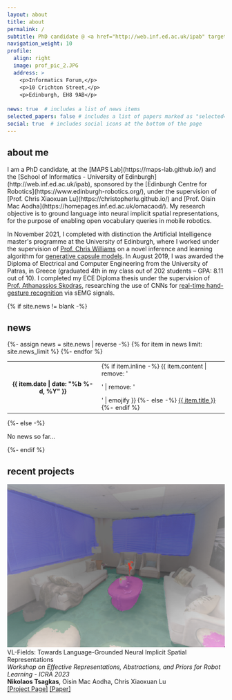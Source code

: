 ```yaml
---
layout: about
title: about
permalink: /
subtitle: PhD candidate @ <a href="http://web.inf.ed.ac.uk/ipab" target="_blank">University of Edinburgh</a>, <a href="https://www.edinburgh-robotics.org/" target="_blank">Edinburgh Centre for Robotics</a>
navigation_weight: 10
profile:
  align: right
  image: prof_pic_2.JPG
  address: >
    <p>Informatics Forum,</p>
    <p>10 Crichton Street,</p>
    <p>Edinburgh, EH8 9AB</p>

news: true  # includes a list of news items
selected_papers: false # includes a list of papers marked as "selected={true}"
social: true  # includes social icons at the bottom of the page
---
```

<h2>about me</h2>
I am a PhD candidate, at the [MAPS Lab](https://maps-lab.github.io/) and the [School of Informatics - University of Edinburgh](http://web.inf.ed.ac.uk/ipab), sponsored by the [Edinburgh Centre for Robotics](https://www.edinburgh-robotics.org/), under the supervision of [Prof. Chris Xiaoxuan Lu](https://christopherlu.github.io/) and [Prof. Oisin Mac Aodha](https://homepages.inf.ed.ac.uk/omacaod/). My research objective is to ground language into neural implicit spatial representations, for the purpose of enabling open vocabulary queries in mobile robotics.  

In November 2021, I completed with distinction the Artificial Intelligence master's programme at the University of Edinburgh, where I worked under the supervision of [Prof. Chris Williams](https://homepages.inf.ed.ac.uk/ckiw/) on a novel inference and learning algorithm for [generative capsule models](https://github.com/tsagkas/capsules). In August 2019, I was awarded the Diploma of Electrical and Computer Engineering from the University of Patras, in Greece (graduated 4th in my class out of 202 students – GPA: 8.11 out of 10). I completed my ECE Diploma thesis under the supervision of [Prof. Athanassios Skodras](http://www.ece.upatras.gr/skodras/), researching the use of CNNs for [real-time hand-gesture recognition](/projects/2_project/) via sEMG signals.

<!-- In November 2021, I completed with distinction the **Artificial Intelligence master's programme** at the University of Edinburgh. For my master's dissertation project I worked on a novel inference and learning algorithm for [generative capsule models](https://github.com/tsagkas/capsules), under the supervision of [Prof. Chris Williams](https://homepages.inf.ed.ac.uk/ckiw/).

In 2019, I was awarded the **Diploma of Electrical and Computer Engineering**, from the University of Patras, in Greece (graduated 4th in my class out of 202 students – GPA: 8.11 out of 10). I completed my ECE Diploma thesis under the supervision of [Prof. Athanassios Skodras](http://www.ece.upatras.gr/skodras/), researching the use of CNNs for [real-time hand-gesture recognition](/projects/2_project/) via sEMG signals. Our work was presented at the IISA'19 international conference. 

Moreover, working under the supervision of [Prof. Konstantinos Moustakas](http://www.vvr.ece.upatras.gr/members/konstantinos-moustakas/) at the [VVR group](http://www.vvr.ece.upatras.gr/), I researched the use of Haptics in self-driving vehicles, by taking part in the 2nd Student Challenge in Automotive Haptics, at the [WHC'19](http://www.worldhaptics2019.org/) in Tokyo, Japan, where our team received the "Best Student Innovation Challenge Award". -->

<!-- <details>
    <summary>Read more..</summary>
    Foldable Content[enter image description here][1]
</details> -->
<div class="news">

  {% if site.news != blank -%} 
  <div class="table-responsive">
    <h2>news</h2>
    <table class="table table-sm table-borderless">
    {%- assign news = site.news | reverse -%} 
    {% for item in news limit: site.news_limit %} 
      <tr>
        <th scope="row">{{ item.date | date: "%b %-d, %Y" }}</th>
        <td>
          {% if item.inline -%} 
            {{ item.content | remove: '<p>' | remove: '</p>' | emojify }}
          {%- else -%} 
            <a class="news-title" href="{{ item.url | relative_url }}">{{ item.title }}</a>
          {%- endif %} 
        </td>
      </tr>
    {%- endfor %} 
    </table>
  </div>
{%- else -%} 
  <p>No news so far...</p>
{%- endif %} 
</div>

<h2>recent projects</h2>
<div class='row vspace-top'>
  <div class="col-sm-3">
      <img src='../assets/img/thumbnails/vl-fields_3.png' class='img-fluid'>
  </div>
  <div class="col">
    <div class='paper-title'>
        VL-Fields: Towards Language-Grounded Neural Implicit Spatial Representations
    </div>
    <div class='paper-desc'>
        <i>Workshop on Effective Representations, Abstractions, and Priors for Robot Learning - ICRA 2023 </i>
    </div>
    <div class='paper-authors'>
        <b>Nikolaos Tsagkas</b>, Oisin Mac Aodha, Chris Xiaoxuan Lu
    </div>
    <div>
      <a href="../vl-fields/">[Project Page]</a>  
      <a href="https://tsagkas.github.io/vl-fields">[Paper]</a>  
    </div>
  </div>
</div>
<br/>

<!-- <div class='row vspace-top'>
  <div class="col-sm-3">
      <img src='../assets/img/9.jpg' class='img-fluid'>
  </div>

  <div class="col">
    <div class='paper-title'>
        Incremental Abstraction in Distributed Probabilistic SLAM Graphs https://tsagkas.github.io/vl-fields/
    </div>
    <div class='paper-desc'>
        ICRA 2022
    </div>
    <div class='paper-authors'>
        <b>Joseph Ortiz</b>, Talfan Evans, Edgar Sucar, Andrew J. Davison
    </div>
    <div>
      <a href="../vl-fields/">[Project Page]</a>  
      <a href="https://arxiv.org/abs/2109.06241">[Paper]</a>  
      <a href="https://www.youtube.com/watch?v=ZoJ9ylb4Ss8">[Video]</a>
    </div>
  </div>
</div>
<br /> -->